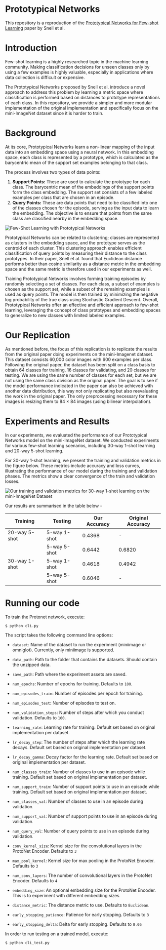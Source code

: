 # Prototypical Networks
This repository is a reproduction of the [Prototypical Networks for Few-shot Learning](https://arxiv.org/pdf/1703.05175) paper by Snell et al.

# Introduction
Few-shot learning is a highly researched topic in the machine learning community. Making classification decisions for unseen classes only by using a few examples is highly valuable, especially in applications where data collection is difficult or expensive.

The Prototypical Networks proposed by Snell et al. introduce a novel approach to address this problem by learning a metric space where classification is performed based on distances to prototype representations of each class. In this repository, we provide a simpler and more modular implementation of the original implementation and specifically focus on the mini-ImageNet dataset since it is harder to train.

# Background

At its core, Prototypical Networks learn a non-linear mapping of the input data into an embedding space using a neural network. In this embedding space, each class is represented by a prototype, which is calculated as the barycentric mean of the support set examples belonging to that class.

The process involves two types of data points:

1. **Support Points:** These are used to calculate the prototype for each class. The barycentric mean of the embeddings of the support points form the class embedding. The support set consists of a few labeled examples per class that are chosen in an episode.
2. **Query Points:** These are data points that need to be classified into one of the classes chosen for the episode, serving as the input data to learn the embedding. The objective is to ensure that points from the same class are classified nearby in the embedding space.

![ Few-Shot Learning with Prototypical Networks](https://hackmd-prod-images.s3-ap-northeast-1.amazonaws.com/uploads/upload_2f69c48cf0a863b5ff232ab17526128d.png?AWSAccessKeyId=AKIA3XSAAW6AWSKNINWO&Expires=1714909782&Signature=IUsicDEtcV3%2FlE0RG1H2Zp%2BjJqQ%3D)

Prototypical Networks can be related to clustering; classes are represented as clusters in the embedding space, and the prototype serves as the centroid of each cluster. This clustering approach enables efficient classification of query points by measuring their distance to the class prototypes. In their paper, Snell et al. found that Euclidean distance performs better than cosine similarity as a distance metric in the embedding space and the same metric is therefore used in our experiments as well.

Training Prototypical Networks involves forming training episodes by randomly selecting a set of classes. For each class, a subset of examples is chosen as the support set, while a subset of the remaining examples is used as query points. The model is then trained by minimizing the negative log probability of the true class using Stochastic Gradient Descent. Overall, Prototypical Networks offer an effective and efficient approach to few-shot learning, leveraging the concept of class prototypes and embedding spaces to generalize to new classes with limited labeled examples.

# Our Replication
As mentioned before, the focus of this replication is to replicate the results from the original paper doing experiments on the mini-Imagenet dataset. This dataset consists 60,000 color images with 600 examples per class. Following the original paper, the dataset has been split on a class basis to obtain 64 classes for training, 16 classes for validating, and 20 classes for testing. We are using the same number of classes for each set, but we are not using the same class division as the original paper. The goal is to see if the model performance indicated in the paper can also be achieved with another data distribution, this way not only replicating but also reevaluating the work in the original paper. The only preprocessing necessary for these images is resizing them to 84 × 84 images (using bilinear interpolation).

# Experiments and Results
In our experiments, we evaluated the performance of our Prototypical Networks model on the mini-ImageNet dataset. We conducted experiments for various few-shot learning scenarios, including 30-way 1-shot learning and 20-way 5-shot learning.

For 30-way 1-shot learning, we present the training and validation metrics in the figure below. These metrics include accuracy and loss curves, illustrating the performance of our model during the training and validation phases. The metrics show a clear convergence of the train and validation losses.

![Our training and validation metrics for 30-way 1-shot learning on the mini-ImageNet Dataset](https://hackmd-prod-images.s3-ap-northeast-1.amazonaws.com/uploads/upload_fff6bf7352d35c590eb0785a218eb9fa.png?AWSAccessKeyId=AKIA3XSAAW6AWSKNINWO&Expires=1714910006&Signature=km6wGIZA93wgmzutN1KNuOfao%2FI%3D)

Our results are summarised in the table below -

| Training    | Testing  | Our Accuracy | Original Accuracy |
|-------------|----------|----------------|------------|
| 20-way 5-shot     | 5-way 1-shot    | 0.4368|-|
|             | 5-way 5-shot    | 0.6442|0.6820|
| 30-way 1-shot     | 5-way 1-shot    | 0.4618|0.4942|
|             | 5-way 5-shot    | 0.6046| -|


# Running our code

To train the Protonet network, execute:

    $ python cli.py


The script takes the following command line options:

- `dataset`: Name of the dataset to run the experiment (miniimage or omniglot). Currently, only miniimage is supported.

- `data_path`: Path to the folder that contains the datasets. Should contain the unzipped data.

- `save_path`: Path where the experiment assets are saved.

- `num_epochs`: Number of epochs for training. Defaults to `100`.

- `num_episodes_train`: Number of episodes per epoch for training.

- `num_episodes_test`: Number of episodes to test on.

- `num_validation_steps`: Number of steps after which you conduct validation. Defaults to `100`.

- `learning_rate`: Learning rate for training. Default set based on original implementation per dataset.

- `lr_decay_step`: The number of steps after which the learning rate decays. Default set based on original implementation per dataset.

- `lr_decay_gamma`: Decay factor for the learning rate. Default set based on original implementation per dataset.

- `num_classes_train`: Number of classes to use in an episode while training. Default set based on original implementation per dataset.

- `num_support_train`: Number of support points to use in an episode while training. Default set based on original implementation per dataset.

- `num_classes_val`: Number of classes to use in an episode during validation.

- `num_support_val`: Number of support points to use in an episode during validation.

- `num_query_val`: Number of query points to use in an episode during validation.

- `conv_kernel_size`: Kernel size for the convolutional layers in the ProtoNet Encoder. Defaults to `3`

- `max_pool_kernel`: Kernel size for max pooling in the ProtoNet Encoder. Defaults to `3`

- `num_conv_layers`: The number of convolutional layers in the ProtoNet Encoder. Defaults to `4`

- `embedding_size`: An optional embedding size for the ProtoNet Encoder. This is to experiment with different embedding sizes.

- `distance_metric`: The distance metric to use. Defaults to `Euclidean`.

- `early_stopping_patience`: Patience for early stopping. Defaults to `3`

- `early_stopping_delta`: Delta for early stopping. Defaults to `0.05`


In order to run testing on a trained model, execute: 

    $ python cli_test.py

